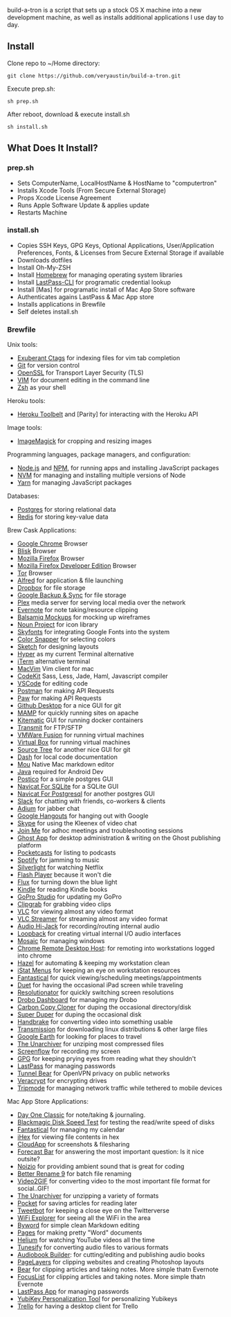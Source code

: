 build-a-tron is a script that sets up a stock OS X machine into a new development machine, as well as installs additional applications I use day to day.

## Install

Clone repo to ~/Home directory:

```
git clone https://github.com/veryaustin/build-a-tron.git
```

Execute prep.sh:

```
sh prep.sh
```

After reboot, download & execute install.sh

```
sh install.sh
```

## What Does It Install?

### prep.sh

* Sets ComputerName, LocalHostName & HostName to "computertron"
* Installs Xcode Tools (From Secure External Storage)
* Props Xcode License Agreement
* Runs Apple Software Update & applies update
* Restarts Machine

### install.sh

* Copies SSH Keys, GPG Keys, Optional Applications, User/Application Preferences, Fonts, & Licenses from Secure External Storage if available
* Downloads dotfiles
* Install Oh-My-ZSH
* Install [Homebrew] for managing operating system libraries
* Install [LastPass-CLI] for programatic credential lookup
* Install [Mas] for programatic install of Mac App Store software
* Authenticates agains LastPass & Mac App store
* Installs applications in Brewfile
* Self deletes install.sh

### Brewfile

Unix tools:

* [Exuberant Ctags] for indexing files for vim tab completion
* [Git] for version control
* [OpenSSL] for Transport Layer Security (TLS)
* [VIM] for document editing in the command line
* [Zsh] as your shell

Heroku tools:

* [Heroku Toolbelt] and [Parity] for interacting with the Heroku API

Image tools:

* [ImageMagick] for cropping and resizing images

Programming languages, package managers, and configuration:

* [Node.js] and [NPM], for running apps and installing JavaScript packages
* [NVM] for managing and installing multiple versions of Node
* [Yarn] for managing JavaScript packages

Databases:

* [Postgres] for storing relational data
* [Redis] for storing key-value data

Brew Cask Applications:

* [Google Chrome] Browser
* [Blisk] Browser
* [Mozilla Firefox] Browser
* [Mozilla Firefox Developer Edition] Browser
* [Tor] Browser
* [Alfred] for application & file launching
* [Dropbox] for file storage
* [Google Backup & Sync] for file storage
* [Plex] media server for serving local media over the network
* [Evernote] for note taking/resource clipping
* [Balsamiq Mockups] for mocking up wireframes
* [Noun Project] for icon library
* [Skyfonts] for integrating Google Fonts into the system
* [Color Snapper] for selecting colors
* [Sketch] for designing layouts
* [Hyper] as my current Terminal alternative
* [iTerm] alternative terminal
* [MacVim] Vim client for mac
* [CodeKit] Sass, Less, Jade, Haml, Javascript compiler
* [VSCode] for editing code
* [Postman] for making API Requests
* [Paw] for making API Requests
* [Github Desktop] for a nice GUI for git
* [MAMP] for quickly running sites on apache
* [Kitematic] GUI for running docker containers
* [Transmit] for FTP/SFTP
* [VMWare Fusion] for running virtual machines
* [Virtual Box] for running virtual machines
* [Source Tree] for another nice GUI for git
* [Dash] for local code documentation
* [Mou] Native Mac markdown editor
* [Java] required for Android Dev
* [Postico] for a simple postgres GUI
* [Navicat For SQLite] for a SQLite GUI
* [Navicat For Postgresql] for another postgres GUI
* [Slack] for chatting with friends, co-workers & clients
* [Adium] for jabber chat
* [Google Hangouts] for hanging out with Google
* [Skype] for using the Kleenex of video chat
* [Join Me] for adhoc meetings and troubleshooting sessions
* [Ghost App] for desktop administration & writing on the Ghost publishing platform
* [Pocketcasts] for listing to podcasts
* [Spotify] for jamming to music
* [Silverlight] for watching Netflix
* [Flash Player] because it won't die
* [Flux] for turning down the blue light
* [Kindle] for reading Kindle books
* [GoPro Studio] for updating my GoPro
* [Clipgrab] for grabbing video clips
* [VLC] for viewing almost any video format
* [VLC Streamer] for streaming almost any video format
* [Audio Hi-Jack] for recording/routing internal audio
* [Loopback] for creating virtual internal I/O audio interfaces
* [Mosaic] for managing windows
* [Chrome Remote Desktop Host]: for remoting into workstations logged into chrome
* [Hazel] for automating & keeping my workstation clean
* [iStat Menus] for keeping an eye on workstation resources
* [Fantastical] for quick viewing/scheduling meetings/appointments
* [Duet] for having the occasional iPad screen while traveling
* [Resolutionator] for quickly switching screen resolutions
* [Drobo Dashboard] for managing my Drobo
* [Carbon Copy Cloner] for duping the occasional directory/disk
* [Super Duper] for duping the occasional disk
* [Handbrake] for converting video into something usable
* [Transmission] for downloading linux distributions & other large files
* [Google Earth] for looking for places to travel
* [The Unarchiver] for unziping most compressed files
* [Screenflow] for recording my screen
* [GPG] for keeping prying eyes from reading what they shouldn't
* [LastPass] for managing passwords
* [Tunnel Bear] for OpenVPN privacy on public networks
* [Veracrypt] for encrypting drives
* [Tripmode] for managing network traffic while tethered to mobile devices

Mac App Store Applications:

* [Day One Classic] for note/taking & journaling.
* [Blackmagic Disk Speed Test] for testing the read/write speed of disks
* [Fantastical] for managing my calendar
* [iHex] for viewing file contents in hex
* [CloudApp] for screenshots & filesharing
* [Forecast Bar] for answering the most important question: Is it nice outsite?
* [Noizio] for providing ambient sound that is great for coding
* [Better Rename 9] for batch file renaming
  <!-- * [Magnet] for managing windows on your machine -->
* [Video2GIF] for converting video to the most important file format for social..GIF!
* [The Unarchiver] for unzipping a variety of formats
* [Pocket] for saving articles for reading later
* [Tweetbot] for keeping a close eye on the Twitterverse
* [WiFi Explorer] for seeing all the WiFi in the area
* [Byword] for simple clean Markdown editing
* [Pages] for making pretty "Word" documents
* [Helium] for watching YouTube videos all the time
* [Tunesify] for converting audio files to various formats
* [Audiobook Builder]: for cutting/editing and publishing audio books
* [PageLayers] for clipping websites and creating Photoshop layouts
* [Bear] for clipping articles and taking notes. More simple thatn Evernote
* [FocusList] for clipping articles and taking notes. More simple thatn Evernote
* [LastPass App] for managing passwords
* [YubiKey Personalization Tool] for personalizing Yubikeys
* [Trello] for having a desktop client for Trello

[exuberant ctags]: http://ctags.sourceforge.net/
[heroku toolbelt]: https://toolbelt.heroku.com/
[homebrew]: http://brew.sh/
[imagemagick]: http://www.imagemagick.org/
[node.js]: http://nodejs.org/
[npm]: https://www.npmjs.org/
[postgres]: http://www.postgresql.org/
[git]: https://git-scm.com
[vim]: https://www.vim.org
[heroku toolbelt]: https://toolbelt.heroku.com/
[rbenv]: https://github.com/sstephenson/rbenv
[yarn]: https://yarnpkg.com/en/
[redis]: http://redis.io/
[openssl]: https://www.openssl.org/
[zsh]: http://www.zsh.org/
[google chrome]: https://www.google.com/chrome/
[blisk]: https://blisk.io/
[mozilla firefox]: https://www.mozilla.org/en-US/firefox/new/
[mozilla firefox developer edition]: https://www.mozilla.org/en-US/firefox/developer/
[tor]: https://www.torproject.org/projects/torbrowser.html
[alfred]: https://www.alfredapp.com/
[dropbox]: http://dropbox.com/
[google backup & sync]: https://www.google.com/drive/download/
[plex]: https://www.plex.tv/
[evernote]: http://www.evernote.com
[balsamiq mockups]: https://balsamiq.com/products/mockups/
[noun project]: https://thenounproject.com/
[skyfonts]: http://skyfonts.com/
[color snapper]: http://colorsnapper.com/
[sketch]: https://www.sketchapp.com/
[hyper]: https://hyper.is/
[iterm]: https://www.iterm2.com/
[macvim]: https://github.com/b4winckler/macvim/releases
[codekit]: https://incident57.com/codekit/
[vscode]: https://code.visualstudio.com/
[postman]: https://www.getpostman.com/
[paw]: https://paw.cloud/
[github desktop]: https://desktop.github.com/
[mamp]: https://www.mamp.info/en/
[kitematic]: https://kitematic.com/
[transmit]: https://panic.com/transmit/
[vmware fusion]: https://www.vmware.com/products/fusion
[virtual box]: https://www.virtualbox.org/wiki/Downloads
[source tree]: https://www.sourcetreeapp.com/
[dash]: https://kapeli.com/dash
[java]: https://www.java.com/en/download/
[mou]: http://25.io/mou/
[nvm]: https://github.com/creationix/nvm
[postgres app]: http://postgresapp.com/
[postico]: https://eggerapps.at/postico/
[navicat for sqlite]: http://www.navicat.com/products/navicat-for-sqlite/
[navicat for postgresql]: http://www.navicat.com/products/navicat-for-postgresql/
[slack]: https://slack.com/
[adium]: https://adium.im/
[google hangouts]: http://hangouts.google.com/
[skype]: http://skype.com/
[join me]: http://join.me/
[ghost app]: https://ghost.org/downloads/
[pocketcasts]: http://www.shiftyjelly.com/pocketcasts/
[spotify]: http://www.spotify.com/
[silverlight]: https://www.microsoft.com/silverlight/
[flash player]: https://get.adobe.com/flashplayer/
[music manager]: https://play.google.com/music/listen?u=0#/manager/
[kindle]: https://itunes.apple.com/us/app/kindle/id405399194?mt=12
[gopro studio]: http://shop.gopro.com/softwareandapp/gopro-studio/GoPro-Studio.html
[clipgrab]: https://clipgrab.org/
[vlc]: http://www.videolan.org/vlc/index.html
[vlc streamer]: http://hobbyistsoftware.com/vlcstreamer
[chrome remote desktop host]: https://chrome.google.com/webstore/detail/chrome-remote-desktop/gbchcmhmhahfdphkhkmpfmihenigjmpp?hl=en
[hazel]: https://www.noodlesoft.com/hazel.php
[istat menus]: https://bjango.com/mac/istatmenus/
[fantastical]: https://flexibits.com/fantastical
[crashplan]: http://www.code42.com/crashplan/
[duet]: http://www.duetdisplay.com/
[resolutionator]: http://manytricks.com/resolutionator/
[drobo dashboard]: http://www.drobo.com/
[carbon copy cloner]: https://bombich.com/
[super duper]: http://www.shirt-pocket.com/SuperDuper/SuperDuperDescription.html
[handbrake]: https://handbrake.fr/
[transmission]: http://www.transmissionbt.com/
[google earth]: https://www.google.com/earth/
[the unarchiver]: http://unarchiver.c3.cx/
[screenflow]: http://www.telestream.net/screenflow/overview.htm
[gpg]: https://gpgtools.org/
[lastpass]: https://lastpass.com/
[lastpass-cli]: https://github.com/lastpass/lastpass-cli
[tunnel bear]: https://www.tunnelbear.com/
[flux]: https://justgetflux.com/
[tripmode]: http://tripmode.ch/
[audio hi-jack]: https://www.rogueamoeba.com/audiohijack/
[loopback]: https://www.rogueamoeba.com/loopback/
[mosaic]: https://lightpillar.com/mosaic.html
[veracrypt]: https://veracrypt.codeplex.com/
[tunnel bear]: https://www.tunnelbear.com/
[day one classic]: http://dayoneapp.com/
[blackmagic disk speed test]: https://itunes.apple.com/us/app/blackmagic-disk-speed-test/id425264550?mt=12
[fantastical]: https://flexibits.com/fantastical
[ihex]: https://itunes.apple.com/us/app/ihex-hex-editor/id909566003?mt=12
[cloudapp]: https://itunes.apple.com/us/app/cloudapp-capture-share-gifs-videos-screencasts/id417602904?mt=12
[forecast bar]: https://itunes.apple.com/us/app/forecast-bar-weather-radar-and-alerts/id982710545?mt=12
[noizio]: https://itunes.apple.com/us/app/noizio/id928871589?mt=12
[better rename 9]: https://itunes.apple.com/us/app/better-rename-9/id414209656?mt=12

<!-- [Magnet]: https://itunes.apple.com/us/app/magnet/id441258766?mt=12 -->

[video2gif]: https://itunes.apple.com/us/app/video2gif/id672062950?mt=12
[the unarchiver]: https://itunes.apple.com/us/app/the-unarchiver/id425424353?mt=12
[pocket]: https://itunes.apple.com/us/app/pocket/id568494494?mt=12
[tweetbot]: https://tapbots.com/tweetbot/mac/
[wifi explorer]: https://itunes.apple.com/us/app/wifi-explorer/id494803304?mt=12
[byword]: https://itunes.apple.com/us/app/byword/id420212497?mt=12
[pages]: https://itunes.apple.com/us/app/pages/id409201541?mt=12
[helium]: https://itunes.apple.com/us/app/helium/id1054607607?mt=12
[tunesify]: https://itunes.apple.com/us/app/tunesify/id412675054?mt=12
[audiobook builder]: https://itunes.apple.com/us/app/audiobook-builder/id406226796?mt=12
[pagelayers]: https://itunes.apple.com/us/app/page-layers-website-screenshots-with-layers/id437835477?mt=12
[bear]: https://itunes.apple.com/us/app/bear-beautiful-writing-app-for-notes-and-prose/id1091189122?mt=12
[focuslist]: https://itunes.apple.com/us/app/focuslist-focus-timer-and-daily-planner/id1086877679?mt=12
[lastpass app]: https://itunes.apple.com/us/app/lastpass-password-manager-and-secure-vault/id926036361?mt=12
[yubikey personalization tool]: https://itunes.apple.com/us/app/yubikey-personalization-tool/id638161122?mt=12
[trello]: https://itunes.apple.com/us/app/trello/id1278508951?mt=12
